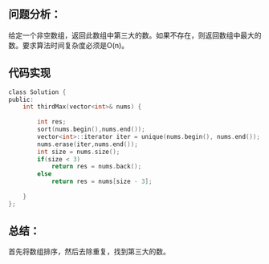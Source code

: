 ## 问题分析： 
给定一个非空数组，返回此数组中第三大的数。如果不存在，则返回数组中最大的数。要求算法时间复杂度必须是O(n)。

## 代码实现
```c
class Solution {
public:
    int thirdMax(vector<int>& nums) {
     
        int res;
        sort(nums.begin(),nums.end());
        vector<int>::iterator iter = unique(nums.begin(), nums.end());
        nums.erase(iter,nums.end());
        int size = nums.size();
        if(size < 3)
            return res = nums.back();
        else 
            return res = nums[size - 3];
       
    }
};

```
## 总结：
首先将数组排序，然后去除重复，找到第三大的数。